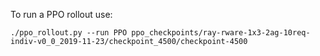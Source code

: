 To run a PPO rollout use:
```
./ppo_rollout.py --run PPO ppo_checkpoints/ray-rware-1x3-2ag-10req-indiv-v0_0_2019-11-23/checkpoint_4500/checkpoint-4500
```
